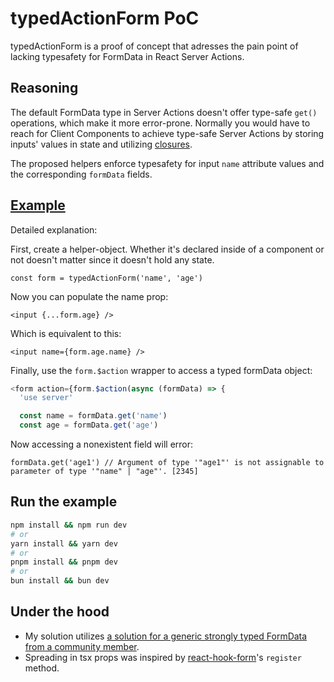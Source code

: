 # typedActionForm PoC

typedActionForm is a proof of concept that adresses the pain point of lacking typesafety for FormData in React Server Actions.

## Reasoning

The default FormData type in Server Actions doesn't offer type-safe `get()` operations, which make it more error-prone. Normally you would have to reach for Client Components to achieve type-safe Server Actions by storing inputs' values in state and utilizing [closures](https://nextjs.org/docs/app/building-your-application/data-fetching/server-actions-and-mutations#closures-and-encryption).

The proposed helpers enforce typesafety for input `name` attribute values and the corresponding `formData` fields.

## [Example](https://github.com/bohdancho/typed-action-form/blob/ca16e6a75e829d310e2a4eb5196ba1c0d4ffcac8/src/app/page.tsx#L3-L27)

Detailed explanation:

First, create a helper-object. Whether it's declared inside of a component or not doesn't matter since it doesn't hold any state.

```tsx
const form = typedActionForm('name', 'age')
```

Now you can populate the name prop:

```tsx
<input {...form.age} />
```

Which is equivalent to this:

```tsx
<input name={form.age.name} />
```

Finally, use the `form.$action` wrapper to access a typed formData object:

```ts
<form action={form.$action(async (formData) => {
  'use server'

  const name = formData.get('name')
  const age = formData.get('age')
```

Now accessing a nonexistent field will error:

```tsx
formData.get('age1') // Argument of type '"age1"' is not assignable to parameter of type '"name" | "age"'. [2345]
```

## Run the example

```bash
npm install && npm run dev
# or
yarn install && yarn dev
# or
pnpm install && pnpm dev
# or
bun install && bun dev
```

## Under the hood

- My solution utilizes [a solution for a generic strongly typed FormData from a community member](https://github.com/microsoft/TypeScript/issues/43797#issuecomment-1311633838).
- Spreading in tsx props was inspired by [react-hook-form](https://github.com/react-hook-form/react-hook-form)'s `register` method.
